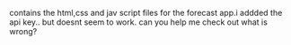 contains the html,css and jav script files for the forecast app.i addded the api key.. but doesnt seem to work. can you help me check out what is wrong?
